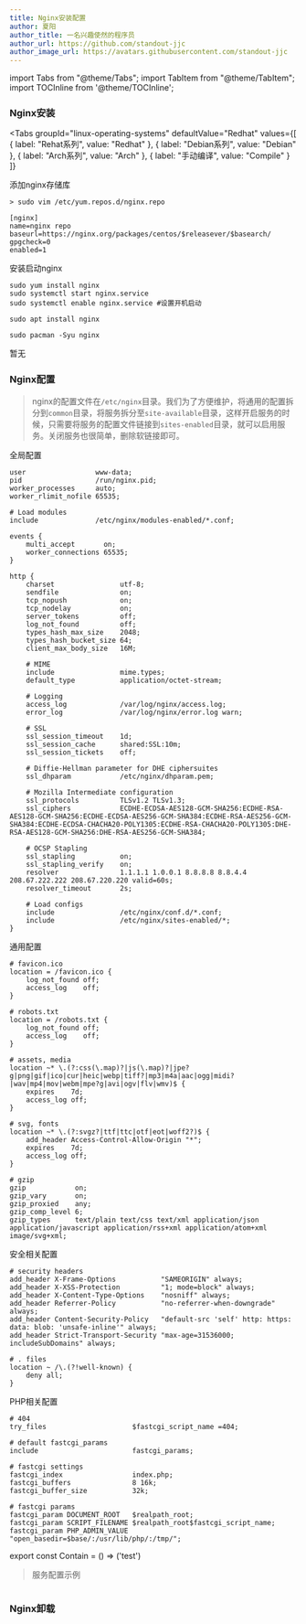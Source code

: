 ```yaml
---
title: Nginx安装配置
author: 夏阳
author_title: 一名兴趣使然的程序员
author_url: https://github.com/standout-jjc
author_image_url: https://avatars.githubusercontent.com/standout-jjc
---
```


import Tabs from "@theme/Tabs";
import TabItem from "@theme/TabItem";
import TOCInline from '@theme/TOCInline';

<TOCInline toc={toc} />

### Nginx安装

<Tabs
  groupId="linux-operating-systems"
  defaultValue="Redhat"
  values={[
    { label: "Rehat系列", value: "Redhat" },
    { label: "Debian系列", value: "Debian" },
    { label: "Arch系列", value: "Arch" },
    { label: "手动编译", value: "Compile" }
  ]}
>
<TabItem value="Redhat">

添加nginx存储库

```shell
> sudo vim /etc/yum.repos.d/nginx.repo
```

```vim title="vim /etc/yum.repos.d/nginx.repo"
[nginx]
name=nginx repo
baseurl=https://nginx.org/packages/centos/$releasever/$basearch/
gpgcheck=0
enabled=1
```

安装启动nginx
```shell
sudo yum install nginx
sudo systemctl start nginx.service 
sudo systemctl enable nginx.service #设置开机启动
```

</TabItem>
<TabItem value="Debian">

```shell
sudo apt install nginx
```

</TabItem>
<TabItem value="Arch">

```shell
sudo pacman -Syu nginx
```

</TabItem>
<TabItem value="Compile">

暂无

</TabItem>
</Tabs>

### Nginx配置

> nginx的配置文件在`/etc/nginx`目录。我们为了方便维护，将通用的配置拆分到`common`目录，将服务拆分至`site-available`目录，这样开启服务的时候，只需要将服务的配置文件链接到`sites-enabled`目录，就可以启用服务。关闭服务也很简单，删除软链接即可。

全局配置
```vim title="/etc/nginx/nginx.config"
user                 www-data;
pid                  /run/nginx.pid;
worker_processes     auto;
worker_rlimit_nofile 65535;

# Load modules
include              /etc/nginx/modules-enabled/*.conf;

events {
    multi_accept       on;
    worker_connections 65535;
}

http {
    charset                utf-8;
    sendfile               on;
    tcp_nopush             on;
    tcp_nodelay            on;
    server_tokens          off;
    log_not_found          off;
    types_hash_max_size    2048;
    types_hash_bucket_size 64;
    client_max_body_size   16M;

    # MIME
    include                mime.types;
    default_type           application/octet-stream;

    # Logging
    access_log             /var/log/nginx/access.log;
    error_log              /var/log/nginx/error.log warn;

    # SSL
    ssl_session_timeout    1d;
    ssl_session_cache      shared:SSL:10m;
    ssl_session_tickets    off;

    # Diffie-Hellman parameter for DHE ciphersuites
    ssl_dhparam            /etc/nginx/dhparam.pem;

    # Mozilla Intermediate configuration
    ssl_protocols          TLSv1.2 TLSv1.3;
    ssl_ciphers            ECDHE-ECDSA-AES128-GCM-SHA256:ECDHE-RSA-AES128-GCM-SHA256:ECDHE-ECDSA-AES256-GCM-SHA384:ECDHE-RSA-AES256-GCM-SHA384:ECDHE-ECDSA-CHACHA20-POLY1305:ECDHE-RSA-CHACHA20-POLY1305:DHE-RSA-AES128-GCM-SHA256:DHE-RSA-AES256-GCM-SHA384;

    # OCSP Stapling
    ssl_stapling           on;
    ssl_stapling_verify    on;
    resolver               1.1.1.1 1.0.0.1 8.8.8.8 8.8.4.4 208.67.222.222 208.67.220.220 valid=60s;
    resolver_timeout       2s;

    # Load configs
    include                /etc/nginx/conf.d/*.conf;
    include                /etc/nginx/sites-enabled/*;
}
```

通用配置
```vim title="/etc/nginx/common/general.conf"
# favicon.ico
location = /favicon.ico {
    log_not_found off;
    access_log    off;
}

# robots.txt
location = /robots.txt {
    log_not_found off;
    access_log    off;
}

# assets, media
location ~* \.(?:css(\.map)?|js(\.map)?|jpe?g|png|gif|ico|cur|heic|webp|tiff?|mp3|m4a|aac|ogg|midi?|wav|mp4|mov|webm|mpe?g|avi|ogv|flv|wmv)$ {
    expires    7d;
    access_log off;
}

# svg, fonts
location ~* \.(?:svgz?|ttf|ttc|otf|eot|woff2?)$ {
    add_header Access-Control-Allow-Origin "*";
    expires    7d;
    access_log off;
}

# gzip
gzip            on;
gzip_vary       on;
gzip_proxied    any;
gzip_comp_level 6;
gzip_types      text/plain text/css text/xml application/json application/javascript application/rss+xml application/atom+xml image/svg+xml;
```

安全相关配置
```vim title="/etc/nginx/common/security.conf"
# security headers
add_header X-Frame-Options           "SAMEORIGIN" always;
add_header X-XSS-Protection          "1; mode=block" always;
add_header X-Content-Type-Options    "nosniff" always;
add_header Referrer-Policy           "no-referrer-when-downgrade" always;
add_header Content-Security-Policy   "default-src 'self' http: https: data: blob: 'unsafe-inline'" always;
add_header Strict-Transport-Security "max-age=31536000; includeSubDomains" always;

# . files
location ~ /\.(?!well-known) {
    deny all;
}
```

PHP相关配置
```vim title="/etc/nginx/common/php_fastcgi.conf"
# 404
try_files                     $fastcgi_script_name =404;

# default fastcgi_params
include                       fastcgi_params;

# fastcgi settings
fastcgi_index                 index.php;
fastcgi_buffers               8 16k;
fastcgi_buffer_size           32k;

# fastcgi params
fastcgi_param DOCUMENT_ROOT   $realpath_root;
fastcgi_param SCRIPT_FILENAME $realpath_root$fastcgi_script_name;
fastcgi_param PHP_ADMIN_VALUE "open_basedir=$base/:/usr/lib/php/:/tmp/";
```

export const Contain = () => ('test')

> 服务配置示例

```vim

```

### Nginx卸载

